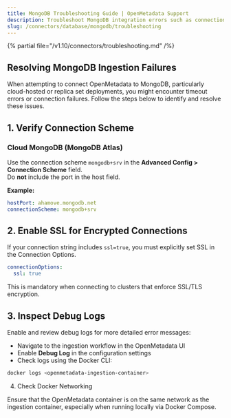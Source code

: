 ```yaml
---
title: MongoDB Troubleshooting Guide | OpenMetadata Support
description: Troubleshoot MongoDB integration errors such as connection failures, schema fetch issues, or metadata mismatches.
slug: /connectors/database/mongodb/troubleshooting
---
```


{% partial file="/v1.10/connectors/troubleshooting.md" /%}

## Resolving MongoDB Ingestion Failures

When attempting to connect OpenMetadata to MongoDB, particularly cloud-hosted or replica set deployments, you might encounter timeout errors or connection failures. Follow the steps below to identify and resolve these issues.

## 1. Verify Connection Scheme

### Cloud MongoDB (MongoDB Atlas)
Use the connection scheme `mongodb+srv` in the **Advanced Config > Connection Scheme** field.  
Do **not** include the port in the host field.

**Example:**

```yaml
hostPort: ahamove.mongodb.net
connectionScheme: mongodb+srv
```
## 2. Enable SSL for Encrypted Connections

If your connection string includes `ssl=true`, you must explicitly set SSL in the Connection Options.

```yaml
connectionOptions:
  ssl: true
```

This is mandatory when connecting to clusters that enforce SSL/TLS encryption.

## 3. Inspect Debug Logs

Enable and review debug logs for more detailed error messages:

- Navigate to the ingestion workflow in the OpenMetadata UI
- Enable **Debug Log** in the configuration settings
- Check logs using the Docker CLI:

```bash
docker logs <openmetadata-ingestion-container>
```
4. Check Docker Networking

Ensure that the OpenMetadata container is on the same network as the ingestion container, especially when running locally via Docker Compose.
